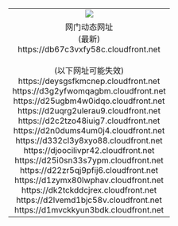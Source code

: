 ﻿<table>
  <tr></tr>
  <tr><td colspan=2 align=center><img src="https://db67c3vxfy58c.cloudfront.net/Up/oGate.jpg" /></td></tr>
  <tr><td colspan=2 align=center>网门动态网址<br/>(最新)
<br>https://db67c3vxfy58c.cloudfront.net
<br/><br/>(以下网址可能失效)
<br>https://deysgsfkmcnep.cloudfront.net
<br>https://d3g2yfwomqagbm.cloudfront.net
<br>https://d25ugbm4w0idqo.cloudfront.net
<br>https://d2uqrg2ulerau9.cloudfront.net
<br>https://d2c2tzo48iuig7.cloudfront.net
<br>https://d2n0dums4um0j4.cloudfront.net
<br>https://d332cl3y8xyo88.cloudfront.net
<br>https://djoocilivpr42.cloudfront.net
<br>https://d25i0sn33s7ypm.cloudfront.net
<br>https://d22zr5qj9pfij6.cloudfront.net
<br>https://d1zymx80lwphav.cloudfront.net
<br>https://dk2tckddcjrex.cloudfront.net
<br>https://d2lvemd1bjc58v.cloudfront.net
<br>https://d1mvckkyun3bdk.cloudfront.net
    </td>
  </tr>
</table>
